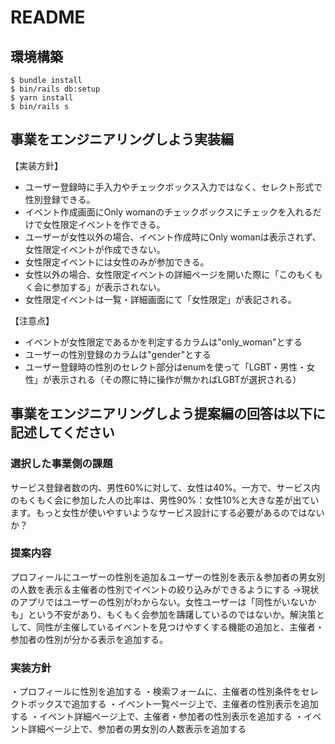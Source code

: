 # README

## 環境構築
```
$ bundle install
$ bin/rails db:setup
$ yarn install
$ bin/rails s
```
## 事業をエンジニアリングしよう実装編
【実装方針】
- ユーザー登録時に手入力やチェックボックス入力ではなく、セレクト形式で性別登録できる。
- イベント作成画面にOnly womanのチェックボックスにチェックを入れるだけで女性限定イベントを作できる。
- ユーザーが女性以外の場合、イベント作成時にOnly womanは表示されず、女性限定イベントが作成できない。
- 女性限定イベントには女性のみが参加できる。
- 女性以外の場合、女性限定イベントの詳細ページを開いた際に「このもくもく会に参加する」が表示されない。
- 女性限定イベントは一覧・詳細画面にて「女性限定」が表記される。

【注意点】
- イベントが女性限定であるかを判定するカラムは"only_woman"とする
- ユーザーの性別登録のカラムは"gender"とする
- ユーザー登録時の性別のセレクト部分はenumを使って「LGBT・男性・女性」が表示される（その際に特に操作が無かればLGBTが選択される）


## 事業をエンジニアリングしよう提案編の回答は以下に記述してください
### 選択した事業側の課題
サービス登録者数の内、男性60%に対して、女性は40%。一方で、サービス内のもくもく会に参加した人の比率は、男性90%：女性10%と大きな差が出ています。もっと女性が使いやすいようなサービス設計にする必要があるのではないか？

### 提案内容
プロフィールにユーザーの性別を追加＆ユーザーの性別を表示＆参加者の男女別の人数を表示＆主催者の性別でイベントの絞り込みができるようにする
→現状のアプリではユーザーの性別がわからない。女性ユーザーは「同性がいないかも」という不安があり、もくもく会参加を躊躇しているのではないか。解決策として、同性が主催しているイベントを見つけやすくする機能の追加と、主催者・参加者の性別が分かる表示を追加する。

### 実装方針
・プロフィールに性別を追加する
・検索フォームに、主催者の性別条件をセレクトボックスで追加する
・イベント一覧ページ上で、主催者の性別表示を追加する
・イベント詳細ページ上で、主催者・参加者の性別表示を追加する
・イベント詳細ページ上で、参加者の男女別の人数表示を追加する
